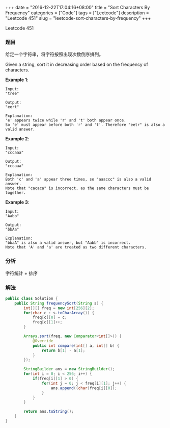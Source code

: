 +++
date = "2016-12-22T17:04:16+08:00"
title = "Sort Characters By Frequency"
categories = ["Code"]
tags = ["Leetcode"]
description = "Leetcode 451"
slug = "leetcode-sort-characters-by-frequency"
+++


Leetcode 451

### 题目

给定一个字符串，将字符按照出现次数倒序排列。

Given a string, sort it in decreasing order based on the frequency of characters.

__Example 1__:

```
Input:
"tree"

Output:
"eert"

Explanation:
'e' appears twice while 'r' and 't' both appear once.
So 'e' must appear before both 'r' and 't'. Therefore "eetr" is also a valid answer.
```

__Example 2__:

```
Input:
"cccaaa"

Output:
"cccaaa"

Explanation:
Both 'c' and 'a' appear three times, so "aaaccc" is also a valid answer.
Note that "cacaca" is incorrect, as the same characters must be together.
```

__Example 3__:

```
Input:
"Aabb"

Output:
"bbAa"

Explanation:
"bbaA" is also a valid answer, but "Aabb" is incorrect.
Note that 'A' and 'a' are treated as two different characters.
```

### 分析

字符统计 + 排序

### 解法

```java
public class Solution {
    public String frequencySort(String s) {
        int[][] freq = new int[256][2];
        for(char c : s.toCharArray()) {
            freq[c][0] = c;
            freq[c][1]++;
        }

        Arrays.sort(freq, new Comparator<int[]>() {
            @Override
            public int compare(int[] a, int[] b) {
                return b[1] - a[1];
            }
        });

        StringBuilder ans = new StringBuilder();
        for(int i = 0; i < 256; i++) {
            if(freq[i][1] > 0) {
                for(int j = 0; j < freq[i][1]; j++) {
                    ans.append((char)freq[i][0]);
                }
            }
        }

        return ans.toString();
    }
}
```